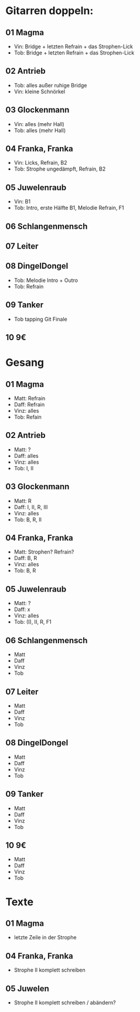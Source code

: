 # Gitarren doppeln:
## 01 Magma
- Vin: Bridge + letzten Refrain + das Strophen-Lick
- Tob: Bridge + letzten Refrain + das Strophen-Lick
## 02 Antrieb
- Tob: alles außer ruhige Bridge
- Vin: kleine Schnörkel
## 03 Glockenmann
- Vin: alles (mehr Hall)
- Tob: alles (mehr Hall)
## 04 Franka, Franka
- Vin: Licks, Refrain, B2
- Tob: Strophe ungedämpft, Refrain, B2
## 05 Juwelenraub
- Vin: B1
- Tob: Intro, erste Hälfte B1, Melodie Refrain, F1
## 06 Schlangenmensch
## 07 Leiter
## 08 DingelDongel
- Tob: Melodie Intro + Outro
- Tob: Refrain
## 09 Tanker
- Tob tapping Git Finale
## 10 9€


# Gesang
## 01 Magma
- Matt: Refrain
- Daff: Refrain
- Vinz: alles
- Tob: Refain
## 02 Antrieb
- Matt: ?
- Daff: alles
- Vinz: alles
- Tob: I, II
## 03 Glockenmann
- Matt: R
- Daff: I, II, R, III
- Vinz: alles
- Tob: B, R, II
## 04 Franka, Franka
- Matt: Strophen? Refrain?
- Daff: B, R
- Vinz: alles
- Tob: B, R
## 05 Juwelenraub
- Matt: ?
- Daff: x
- Vinz: alles
- Tob: (I), II, R, F1
## 06 Schlangenmensch
- Matt
- Daff
- Vinz
- Tob
## 07 Leiter
- Matt
- Daff
- Vinz
- Tob
## 08 DingelDongel
- Matt
- Daff
- Vinz
- Tob
## 09 Tanker
- Matt
- Daff
- Vinz
- Tob
## 10 9€
- Matt
- Daff
- Vinz
- Tob

# Texte
## 01 Magma
- letzte Zeile in der Strophe
## 04 Franka, Franka
- Strophe II komplett schreiben
## 05 Juwelen
- Strophe II komplett schreiben / abändern?
